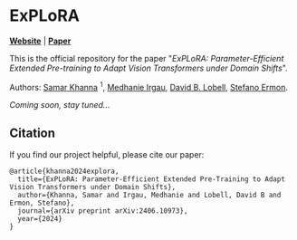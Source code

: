 # ExPLoRA
**[Website](https://github.com/samar-khanna/ExPLoRA/)** | 
**[Paper](https://arxiv.org/abs/2406.10973)** 

This is the official repository for the paper 
"_ExPLoRA: Parameter-Efficient Extended Pre-training to Adapt Vision Transformers under Domain Shifts_".  

Authors: 
[Samar Khanna](https://www.samarkhanna.com) <sup>1</sup>, 
[Medhanie Irgau](https://scholar.google.com/citations?user=WZ-NhOkAAAAJ), 
[David B. Lobell](https://earth.stanford.edu/people/david-lobell#gs.5vndff), 
[Stefano Ermon](https://cs.stanford.edu/~ermon/).


_Coming soon, stay tuned..._

## Citation
If you find our project helpful, please cite our paper:
```
@article{khanna2024explora,
  title={ExPLoRA: Parameter-Efficient Extended Pre-Training to Adapt Vision Transformers under Domain Shifts},
  author={Khanna, Samar and Irgau, Medhanie and Lobell, David B and Ermon, Stefano},
  journal={arXiv preprint arXiv:2406.10973},
  year={2024}
}
```
